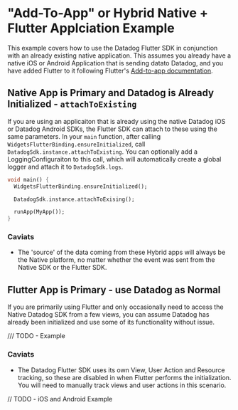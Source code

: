 # "Add-To-App" or Hybrid Native + Flutter Applciation Example

This example covers how to use the Datadog Flutter SDK in conjunction with an already existing native application.  This assumes you already have a native iOS or Android Application that is sending datato Datadog, and you have added Flutter to it following Flutter's [Add-to-app documentation](https://docs.flutter.dev/development/add-to-app).

## Native App is Primary and Datadog is Already Initialized -  `attachToExisting`

If you are using an applicaiton that is already using the native Datadog iOS or Datadog Android SDKs, the Flutter SDK can attach to these using the same parameters. In your `main` function, after calling `WidgetsFlutterBinding.ensureInitialized`, call `DatadogSdk.instance.attachToExisting`. You can optionally add a LoggingConfiguraiton to this call, which will automatically create a global logger and attach it to `DatadogSdk.logs`.

```dart
void main() {
  WidgetsFlutterBinding.ensureInitialized();

  DatadogSdk.instance.attachToExising();

  runApp(MyApp());
}
```

### Caviats

* The 'source' of the data coming from these Hybrid apps will always be the Native platform, no matter whether the event was sent from the Native SDK or the Flutter SDK.

## Flutter App is Primary - use Datadog as Normal

If you are primarily using Flutter and only occasionally need to access the Native Datadog SDK from a few views, you can assume Datadog has already been initialized and use some of its functionality without issue.

/// TODO - Example

### Caviats

* The Datadog Flutter SDK uses its own View, User Action and Resource tracking, so these are disabled in when Flutter performs the initialization. You will need to manually track views and user actions in this scenario.

// TODO - iOS and Android Example
